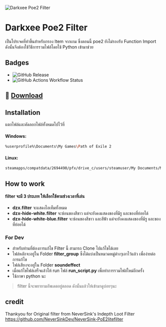 ![Darkxee Poe2 Filter](https://poe2filter.com/logo-filter.png)


# Darkxee Poe2 Filter

เป็นโปรเจคที่ทำขึ้นสำหรับกรอง Item จากเกม ซึ่งตอนนี้ poe2 ยังไม่รองรับ Function Import ดังนั้นจึงต้องใช้วิธีการรวมไฟล์โดยใช้ Python เข้ามาช่วย 

## Badges

- ![GitHub Release](https://img.shields.io/github/v/release/darkzerox/Darkxee-Poe2Filter) 
- ![GitHub Actions Workflow Status](https://img.shields.io/github/actions/workflow/status/darkzerox/Darkxee-Poe2Filter/python-app.yml)
 
## 🔗 [Download](https://github.com/darkzerox/Darkxee-Poe2Filter/releases/latest)
## Installation

แตกไฟล์และคัดลอกไฟล์ทั้งหมดไปไว้ที่

#### Windows: 
```bash
%userprofile%\Documents\My Games\Path of Exile 2
```

#### Linux: 
```bash
steamapps/compatdata/2694490/pfx/drive_c/users/steamuser/My Documents/My Games/Path of Exile 2
```
## How to work

#### filter จะมี 3 ประเภท ให้เลือกใช้ตามช่วงเวลาที่เล่น
- **dzx.filter** จะแสดงไอเท็มทั้งหมด 
- **dzx-hide-white.filter** จะซ่อนของสีขาว แต่จะยังคงแสดงของที่มีรู และของที่ย่อยได้
- **dzx-hide-white-blue.filter** จะซ่อนของสีขาว และสีฟ้า แต่จะยังคงแสดงของที่มีรู และของที่ย่อยได้

### For Dev
- สำหรับท่านที่ต้องการแก้ไข Filter นี้ สามารถ Clone ไปแก้ไขได้เลย
- ไฟล์หลักจะอยู่ใน Folder **filter_group** ซึ่งได้แบ่งเป็นหมวดหมู่ต่างๆเอาไว้แล้ว เพื่อง่ายต่อการแก้ไข
- ไฟล์เสียงจะอยู่ใน Folder **soundeffect**
- เมื่อแก้ไขไฟล์เสร็จแล้วให้ run ไฟล์ **run_script.py** เพื่อทำการรวมไฟล์ใหม่อีกครั้ง 
- ใช้ภาษา python นะ


> filter นี้จะพยายามอัพเดตอยู่ตลอด ดังนั้นแล้วให้เข้ามาดูบ่อยๆนะ
## credit
Thankyou for Original filter from NeverSink's Indepth Loot Filter https://github.com/NeverSinkDev/NeverSink-PoE2litefilter
